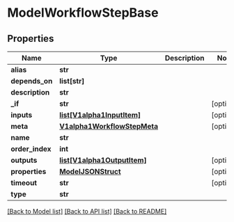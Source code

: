 # ModelWorkflowStepBase

## Properties
Name | Type | Description | Notes
------------ | ------------- | ------------- | -------------
**alias** | **str** |  | 
**depends_on** | **list[str]** |  | 
**description** | **str** |  | 
**_if** | **str** |  | [optional] 
**inputs** | [**list[V1alpha1InputItem]**](V1alpha1InputItem.md) |  | [optional] 
**meta** | [**V1alpha1WorkflowStepMeta**](V1alpha1WorkflowStepMeta.md) |  | [optional] 
**name** | **str** |  | 
**order_index** | **int** |  | 
**outputs** | [**list[V1alpha1OutputItem]**](V1alpha1OutputItem.md) |  | [optional] 
**properties** | [**ModelJSONStruct**](ModelJSONStruct.md) |  | [optional] 
**timeout** | **str** |  | [optional] 
**type** | **str** |  | 

[[Back to Model list]](../README.md#documentation-for-models) [[Back to API list]](../README.md#documentation-for-api-endpoints) [[Back to README]](../README.md)


